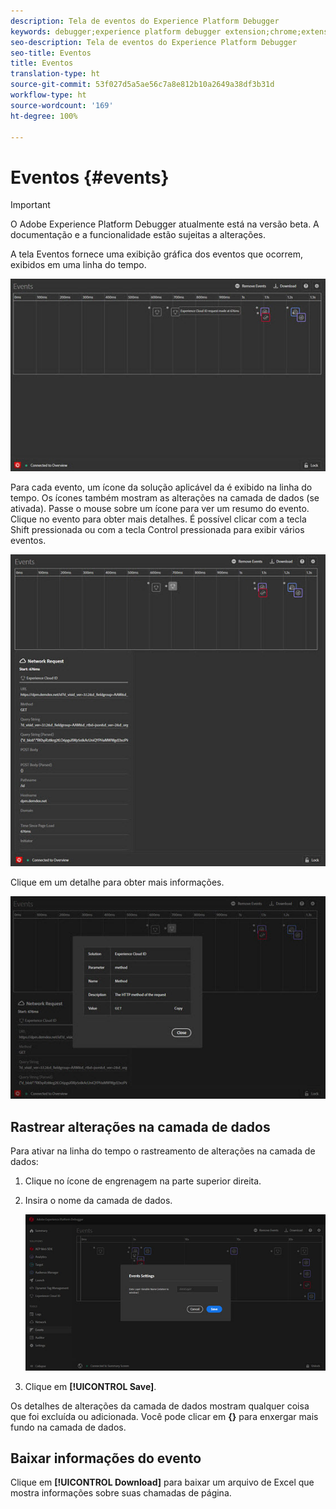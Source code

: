 ```yaml
---
description: Tela de eventos do Experience Platform Debugger
keywords: debugger;experience platform debugger extension;chrome;extension;events;dtm;target
seo-description: Tela de eventos do Experience Platform Debugger
seo-title: Eventos
title: Eventos
translation-type: ht
source-git-commit: 53f027d5a5ae56c7a8e812b10a2649a38df3b31d
workflow-type: ht
source-wordcount: '169'
ht-degree: 100%

---
```



# Eventos {#events}

>[!IMPORTANT]
>
>O Adobe Experience Platform Debugger atualmente está na versão beta. A documentação e a funcionalidade estão sujeitas a alterações.

A tela Eventos fornece uma exibição gráfica dos eventos que ocorrem, exibidos em uma linha do tempo.

![](assets/events.jpg)

Para cada evento, um ícone da solução aplicável da é exibido na linha do tempo. Os ícones também mostram as alterações na camada de dados (se ativada). Passe o mouse sobre um ícone para ver um resumo do evento. Clique no evento para obter mais detalhes. É possível clicar com a tecla Shift pressionada ou com a tecla Control pressionada para exibir vários eventos.

![](assets/events-details.jpg)

Clique em um detalhe para obter mais informações.

![](assets/events-details-more.jpg)

## Rastrear alterações na camada de dados

Para ativar na linha do tempo o rastreamento de alterações na camada de dados:

1. Clique no ícone de engrenagem na parte superior direita.
1. Insira o nome da camada de dados.

   ![](assets/event-datalayer.jpg)

1. Clique em **[!UICONTROL Save]**.

Os detalhes de alterações da camada de dados mostram qualquer coisa que foi excluída ou adicionada. Você pode clicar em **{}** para enxergar mais fundo na camada de dados.

## Baixar informações do evento

Clique em **[!UICONTROL Download]** para baixar um arquivo de Excel que mostra informações sobre suas chamadas de página.